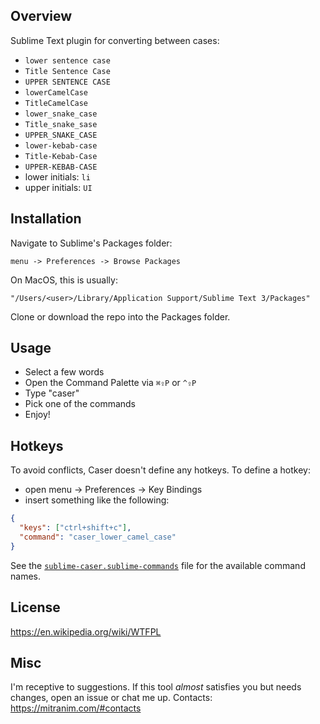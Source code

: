 ## Overview

Sublime Text plugin for converting between cases:

* `lower sentence case`
* `Title Sentence Case`
* `UPPER SENTENCE CASE`
* `lowerCamelCase`
* `TitleCamelCase`
* `lower_snake_case`
* `Title_snake_sase`
* `UPPER_SNAKE_CASE`
* `lower-kebab-case`
* `Title-Kebab-Case`
* `UPPER-KEBAB-CASE`
* lower initials: `li`
* upper initials: `UI`

## Installation

Navigate to Sublime's Packages folder:

    menu -> Preferences -> Browse Packages

On MacOS, this is usually:

    "/Users/<user>/Library/Application Support/Sublime Text 3/Packages"

Clone or download the repo into the Packages folder.

## Usage

* Select a few words
* Open the Command Palette via `⌘⇪P` or `^⇪P`
* Type "caser"
* Pick one of the commands
* Enjoy!

## Hotkeys

To avoid conflicts, Caser doesn't define any hotkeys. To define a hotkey:

* open menu → Preferences → Key Bindings
* insert something like the following:

```json
{
  "keys": ["ctrl+shift+c"],
  "command": "caser_lower_camel_case"
}
```

See the [`sublime-caser.sublime-commands`](sublime-caser.sublime-commands) file for the available command names.

## License

https://en.wikipedia.org/wiki/WTFPL

## Misc

I'm receptive to suggestions. If this tool _almost_ satisfies you but needs changes, open an issue or chat me up. Contacts: https://mitranim.com/#contacts
